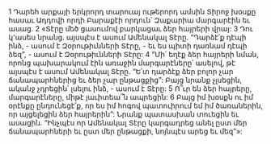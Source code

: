 1 Դարեհ արքայի երկրորդ տարուայ ութերորդ ամսին Տիրոջ խօսքը հասաւ Ադդովի որդի Բարաքէի որդուն՝ Զաքարիա մարգարէին եւ ասաց. 2 «Տէրը մեծ ցասումով բարկացաւ ձեր հայրերի վրայ: 3 Դու կ՚ասես նրանց. այսպէս է ասում Ամենակալ Տէրը. “Դարձէ՛ք դէպի ինձ, - ասում է Զօրութիւնների Տէրը, - եւ ես պիտի դառնամ դէպի ձեզ”, - ասում է Զօրութիւնների Տէրը: 4 “Մի՛ եղէք ձեր հայրերի նման, որոնց պախարակում էին առաջին մարգարէները՝ ասելով, թէ այսպէս է ասում Ամենակալ Տէրը. “Ե՛տ դարձէք ձեր բոլոր չար ճանապարհներից եւ ձեր չար ընթացքից”: Բայց նրանք չլսեցին, ականջ չդրեցին՝ լսելու ինձ, - ասում է Տէրը: 5 Ո՞ւր են ձեր հայրերը, մարգարէները, միթէ յաւիտեա՞ն ապրեցին: 6 Բայց իմ խօսքն ու իմ օրէնքը ընդունեցէ՛ք, որ ես իմ հոգով պատուիրում եմ իմ ծառաներին, որ այցելեցին ձեր հայրերին”: Նրանք պատասխան տուեցին եւ ասացին. “Ինչպէս որ Ամենակալ Տէրը կարգադրեց անել ըստ մեր ճանապարհների եւ ըստ մեր ընթացքի, նոյնպէս արեց եւ մեզ”»:
